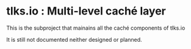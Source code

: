 # tlks.io : Multi-level caché layer

This is the subproject that mainains all the caché components of tlks.io

It is still not documented neither designed or planned.
